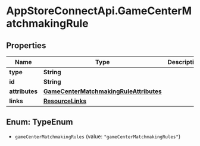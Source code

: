 # AppStoreConnectApi.GameCenterMatchmakingRule

## Properties

Name | Type | Description | Notes
------------ | ------------- | ------------- | -------------
**type** | **String** |  | 
**id** | **String** |  | 
**attributes** | [**GameCenterMatchmakingRuleAttributes**](GameCenterMatchmakingRuleAttributes.md) |  | [optional] 
**links** | [**ResourceLinks**](ResourceLinks.md) |  | [optional] 



## Enum: TypeEnum


* `gameCenterMatchmakingRules` (value: `"gameCenterMatchmakingRules"`)




